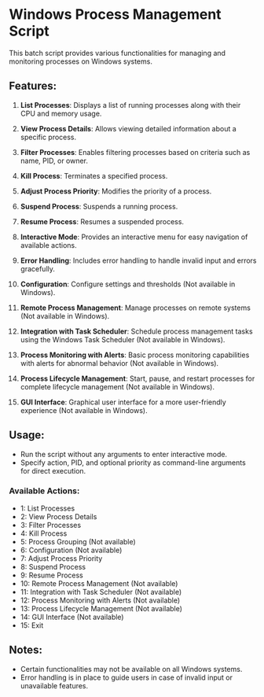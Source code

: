 # Windows Process Management Script

This batch script provides various functionalities for managing and monitoring processes on Windows systems.

## Features:

1. **List Processes**: Displays a list of running processes along with their CPU and memory usage.

2. **View Process Details**: Allows viewing detailed information about a specific process.

3. **Filter Processes**: Enables filtering processes based on criteria such as name, PID, or owner.

4. **Kill Process**: Terminates a specified process.

5. **Adjust Process Priority**: Modifies the priority of a process.

6. **Suspend Process**: Suspends a running process.

7. **Resume Process**: Resumes a suspended process.

8. **Interactive Mode**: Provides an interactive menu for easy navigation of available actions.

9. **Error Handling**: Includes error handling to handle invalid input and errors gracefully.

10. **Configuration**: Configure settings and thresholds (Not available in Windows).
   
11. **Remote Process Management**: Manage processes on remote systems (Not available in Windows).

12. **Integration with Task Scheduler**: Schedule process management tasks using the Windows Task Scheduler (Not available in Windows).

13. **Process Monitoring with Alerts**: Basic process monitoring capabilities with alerts for abnormal behavior (Not available in Windows).

14. **Process Lifecycle Management**: Start, pause, and restart processes for complete lifecycle management (Not available in Windows).

15. **GUI Interface**: Graphical user interface for a more user-friendly experience (Not available in Windows).

## Usage:

- Run the script without any arguments to enter interactive mode.
- Specify action, PID, and optional priority as command-line arguments for direct execution.

### Available Actions:

- 1: List Processes
- 2: View Process Details
- 3: Filter Processes
- 4: Kill Process
- 5: Process Grouping (Not available)
- 6: Configuration (Not available)
- 7: Adjust Process Priority
- 8: Suspend Process
- 9: Resume Process
- 10: Remote Process Management (Not available)
- 11: Integration with Task Scheduler (Not available)
- 12: Process Monitoring with Alerts (Not available)
- 13: Process Lifecycle Management (Not available)
- 14: GUI Interface (Not available)
- 15: Exit

## Notes:

- Certain functionalities may not be available on all Windows systems.
- Error handling is in place to guide users in case of invalid input or unavailable features.
